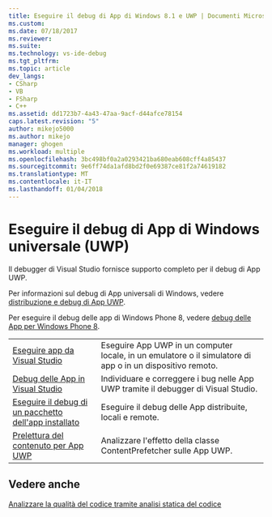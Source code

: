 ```yaml
---
title: Eseguire il debug di App di Windows 8.1 e UWP | Documenti Microsoft
ms.custom: 
ms.date: 07/18/2017
ms.reviewer: 
ms.suite: 
ms.technology: vs-ide-debug
ms.tgt_pltfrm: 
ms.topic: article
dev_langs:
- CSharp
- VB
- FSharp
- C++
ms.assetid: dd1723b7-4a43-47aa-9acf-d44afce78154
caps.latest.revision: "5"
author: mikejo5000
ms.author: mikejo
manager: ghogen
ms.workload: multiple
ms.openlocfilehash: 3bc498bf0a2a0293421ba680eab608cff4a85437
ms.sourcegitcommit: 9e6ff74da1afd8bd2f0e69387ce81f2a74619182
ms.translationtype: MT
ms.contentlocale: it-IT
ms.lasthandoff: 01/04/2018
---
```

# <a name="debug-universal-windows-apps-uwp"></a>Eseguire il debug di App di Windows universale (UWP)
Il debugger di Visual Studio fornisce supporto completo per il debug di App UWP.  
  
Per informazioni sul debug di App universali di Windows, vedere [distribuzione e debug di App UWP](/windows/uwp/debug-test-perf/deploying-and-debugging-uwp-apps).  
  
Per eseguire il debug delle app di Windows Phone 8, vedere [debug delle App per Windows Phone 8](https://msdn.microsoft.com/en-us/library/windows/apps/ff402572(v=vs.105).aspx).  
  
|||  
|-|-|  
|[Eseguire app da Visual Studio](../debugger/run-store-apps-from-visual-studio.md)|Eseguire App UWP in un computer locale, in un emulatore o il simulatore di app o in un dispositivo remoto.|  
|[Debug delle App in Visual Studio](../debugger/debug-store-apps-in-visual-studio.md)|Individuare e correggere i bug nelle App UWP tramite il debugger di Visual Studio.|  
|[Eseguire il debug di un pacchetto dell'app installato](../debugger/debug-installed-app-package.md)|Eseguire il debug delle App distribuite, locali e remote.|
|[Prelettura del contenuto per App UWP](../debugger/prefetch-content-for-windows-store-apps.md)|Analizzare l'effetto della classe ContentPrefetcher sulle App UWP.|  
  
## <a name="see-also"></a>Vedere anche  
 [Analizzare la qualità del codice tramite analisi statica del codice](../test/analyze-the-code-quality-of-store-apps-using-visual-studio-static-code-analysis.md)